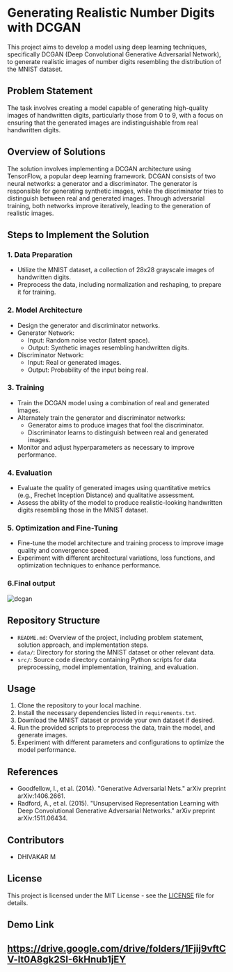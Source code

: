 # Generating Realistic Number Digits with DCGAN

This project aims to develop a model using deep learning techniques, specifically DCGAN (Deep Convolutional Generative Adversarial Network), to generate realistic images of number digits resembling the distribution of the MNIST dataset.

## Problem Statement
The task involves creating a model capable of generating high-quality images of handwritten digits, particularly those from 0 to 9, with a focus on ensuring that the generated images are indistinguishable from real handwritten digits.

## Overview of Solutions
The solution involves implementing a DCGAN architecture using TensorFlow, a popular deep learning framework. DCGAN consists of two neural networks: a generator and a discriminator. The generator is responsible for generating synthetic images, while the discriminator tries to distinguish between real and generated images. Through adversarial training, both networks improve iteratively, leading to the generation of realistic images.

## Steps to Implement the Solution

### 1. Data Preparation
- Utilize the MNIST dataset, a collection of 28x28 grayscale images of handwritten digits.
- Preprocess the data, including normalization and reshaping, to prepare it for training.

### 2. Model Architecture
- Design the generator and discriminator networks.
- Generator Network:
  - Input: Random noise vector (latent space).
  - Output: Synthetic images resembling handwritten digits.
- Discriminator Network:
  - Input: Real or generated images.
  - Output: Probability of the input being real.

### 3. Training
- Train the DCGAN model using a combination of real and generated images.
- Alternately train the generator and discriminator networks:
  - Generator aims to produce images that fool the discriminator.
  - Discriminator learns to distinguish between real and generated images.
- Monitor and adjust hyperparameters as necessary to improve performance.

### 4. Evaluation
- Evaluate the quality of generated images using quantitative metrics (e.g., Frechet Inception Distance) and qualitative assessment.
- Assess the ability of the model to produce realistic-looking handwritten digits resembling those in the MNIST dataset.

### 5. Optimization and Fine-Tuning
- Fine-tune the model architecture and training process to improve image quality and convergence speed.
- Experiment with different architectural variations, loss functions, and optimization techniques to enhance performance.

### 6.Final output

![dcgan](https://github.com/dhivakar-70/tnsdc-genAI/assets/114644591/77b02ead-94f1-4b0d-a5ba-c4ec8804b8e1)


## Repository Structure
- `README.md`: Overview of the project, including problem statement, solution approach, and implementation steps.
- `data/`: Directory for storing the MNIST dataset or other relevant data.
- `src/`: Source code directory containing Python scripts for data preprocessing, model implementation, training, and evaluation.


## Usage
1. Clone the repository to your local machine.
2. Install the necessary dependencies listed in `requirements.txt`.
3. Download the MNIST dataset or provide your own dataset if desired.
4. Run the provided scripts to preprocess the data, train the model, and generate images.
5. Experiment with different parameters and configurations to optimize the model performance.

## References
- Goodfellow, I., et al. (2014). "Generative Adversarial Nets." arXiv preprint arXiv:1406.2661.
- Radford, A., et al. (2015). "Unsupervised Representation Learning with Deep Convolutional Generative Adversarial Networks." arXiv preprint arXiv:1511.06434.

## Contributors
- DHIVAKAR M

## License
This project is licensed under the MIT License - see the [LICENSE](LICENSE) file for details.

## Demo Link
https://drive.google.com/drive/folders/1Fjij9vftCV-lt0A8gk2SI-6kHnub1jEY
---

